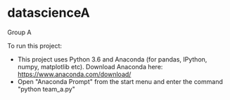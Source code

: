 # datascienceA
Group A

To run this project:
- This project uses Python 3.6 and Anaconda (for pandas, IPython, numpy,
  matplotlib etc). Download Anaconda here: https://www.anaconda.com/download/
- Open "Anaconda Prompt" from the start menu and enter the command
  "python team_a.py"

